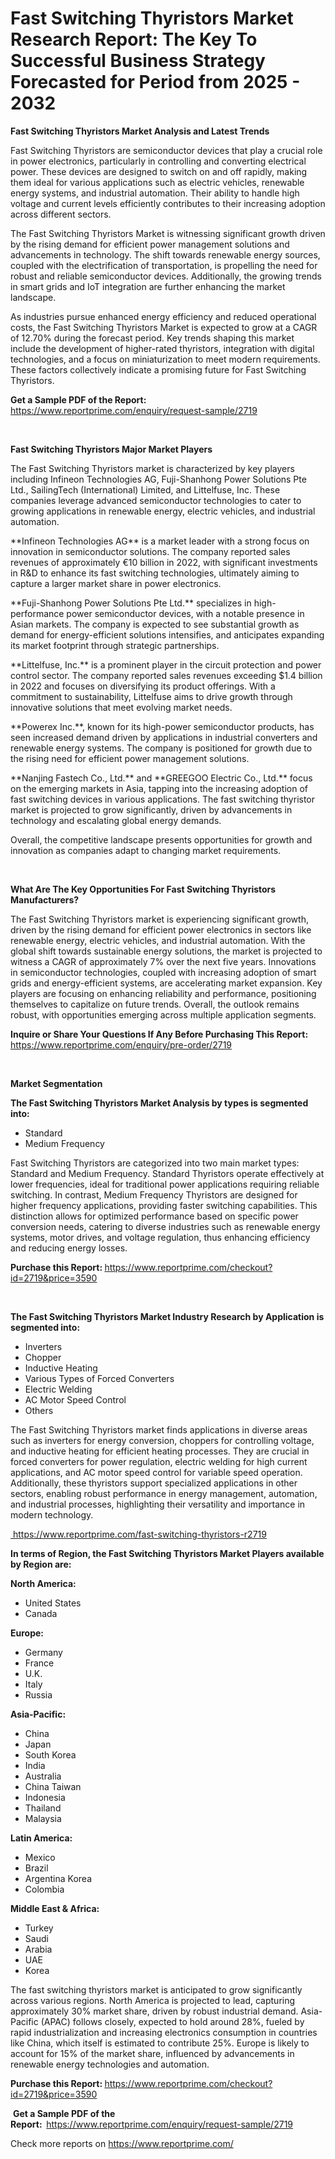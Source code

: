 <p><h1>Fast Switching Thyristors Market Research Report: The Key To Successful Business Strategy Forecasted for Period from 2025 - 2032</h1></p><p><strong>Fast Switching Thyristors Market Analysis and Latest Trends</strong></p>
<p><p>Fast Switching Thyristors are semiconductor devices that play a crucial role in power electronics, particularly in controlling and converting electrical power. These devices are designed to switch on and off rapidly, making them ideal for various applications such as electric vehicles, renewable energy systems, and industrial automation. Their ability to handle high voltage and current levels efficiently contributes to their increasing adoption across different sectors.</p><p>The Fast Switching Thyristors Market is witnessing significant growth driven by the rising demand for efficient power management solutions and advancements in technology. The shift towards renewable energy sources, coupled with the electrification of transportation, is propelling the need for robust and reliable semiconductor devices. Additionally, the growing trends in smart grids and IoT integration are further enhancing the market landscape.</p><p>As industries pursue enhanced energy efficiency and reduced operational costs, the Fast Switching Thyristors Market is expected to grow at a CAGR of 12.70% during the forecast period. Key trends shaping this market include the development of higher-rated thyristors, integration with digital technologies, and a focus on miniaturization to meet modern requirements. These factors collectively indicate a promising future for Fast Switching Thyristors.</p></p>
<p><strong>Get a Sample PDF of the Report:&nbsp;</strong> <a href="https://www.reportprime.com/enquiry/request-sample/2719?utm_campaign=3528&utm_medium=2&utm_source=Github&utm_content=ia&utm_term=18032025&utm_id=fast-switching-thyristors">https://www.reportprime.com/enquiry/request-sample/2719</a></p>
<p>&nbsp;</p>
<p><strong>Fast Switching Thyristors Major Market Players</strong></p>
<p><p>The Fast Switching Thyristors market is characterized by key players including Infineon Technologies AG, Fuji-Shanhong Power Solutions Pte Ltd., SailingTech (International) Limited, and Littelfuse, Inc. These companies leverage advanced semiconductor technologies to cater to growing applications in renewable energy, electric vehicles, and industrial automation.</p><p>**Infineon Technologies AG** is a market leader with a strong focus on innovation in semiconductor solutions. The company reported sales revenues of approximately €10 billion in 2022, with significant investments in R&D to enhance its fast switching technologies, ultimately aiming to capture a larger market share in power electronics.</p><p>**Fuji-Shanhong Power Solutions Pte Ltd.** specializes in high-performance power semiconductor devices, with a notable presence in Asian markets. The company is expected to see substantial growth as demand for energy-efficient solutions intensifies, and anticipates expanding its market footprint through strategic partnerships.</p><p>**Littelfuse, Inc.** is a prominent player in the circuit protection and power control sector. The company reported sales revenues exceeding $1.4 billion in 2022 and focuses on diversifying its product offerings. With a commitment to sustainability, Littelfuse aims to drive growth through innovative solutions that meet evolving market needs.</p><p>**Powerex Inc.**, known for its high-power semiconductor products, has seen increased demand driven by applications in industrial converters and renewable energy systems. The company is positioned for growth due to the rising need for efficient power management solutions.</p><p>**Nanjing Fastech Co., Ltd.** and **GREEGOO Electric Co., Ltd.** focus on the emerging markets in Asia, tapping into the increasing adoption of fast switching devices in various applications. The fast switching thyristor market is projected to grow significantly, driven by advancements in technology and escalating global energy demands. </p><p>Overall, the competitive landscape presents opportunities for growth and innovation as companies adapt to changing market requirements.</p></p>
<p>&nbsp;</p>
<p><strong>What Are The Key Opportunities For Fast Switching Thyristors Manufacturers?</strong></p>
<p><p>The Fast Switching Thyristors market is experiencing significant growth, driven by the rising demand for efficient power electronics in sectors like renewable energy, electric vehicles, and industrial automation. With the global shift towards sustainable energy solutions, the market is projected to witness a CAGR of approximately 7% over the next five years. Innovations in semiconductor technologies, coupled with increasing adoption of smart grids and energy-efficient systems, are accelerating market expansion. Key players are focusing on enhancing reliability and performance, positioning themselves to capitalize on future trends. Overall, the outlook remains robust, with opportunities emerging across multiple application segments.</p></p>
<p><strong>Inquire or Share Your Questions If Any Before Purchasing This Report:</strong> <a href="https://www.reportprime.com/enquiry/pre-order/2719?utm_campaign=3528&utm_medium=2&utm_source=Github&utm_content=ia&utm_term=18032025&utm_id=fast-switching-thyristors">https://www.reportprime.com/enquiry/pre-order/2719</a></p>
<p>&nbsp;</p>
<p><strong>Market Segmentation</strong></p>
<p><strong>The Fast Switching Thyristors Market Analysis by types is segmented into:</strong></p>
<p><ul><li>Standard</li><li>Medium Frequency</li></ul></p>
<p><p>Fast Switching Thyristors are categorized into two main market types: Standard and Medium Frequency. Standard Thyristors operate effectively at lower frequencies, ideal for traditional power applications requiring reliable switching. In contrast, Medium Frequency Thyristors are designed for higher frequency applications, providing faster switching capabilities. This distinction allows for optimized performance based on specific power conversion needs, catering to diverse industries such as renewable energy systems, motor drives, and voltage regulation, thus enhancing efficiency and reducing energy losses.</p></p>
<p><strong>Purchase this Report:&nbsp;</strong><a href="https://www.reportprime.com/checkout?id=2719&price=3590&utm_campaign=3528&utm_medium=2&utm_source=Github&utm_content=ia&utm_term=18032025&utm_id=fast-switching-thyristors">https://www.reportprime.com/checkout?id=2719&price=3590</a></p>
<p>&nbsp;</p>
<p><strong>The Fast Switching Thyristors Market Industry Research by Application is segmented into:</strong></p>
<p><ul><li>Inverters</li><li>Chopper</li><li>Inductive Heating</li><li>Various Types of Forced Converters</li><li>Electric Welding</li><li>AC Motor Speed Control</li><li>Others</li></ul></p>
<p><p>The Fast Switching Thyristors market finds applications in diverse areas such as inverters for energy conversion, choppers for controlling voltage, and inductive heating for efficient heating processes. They are crucial in forced converters for power regulation, electric welding for high current applications, and AC motor speed control for variable speed operation. Additionally, these thyristors support specialized applications in other sectors, enabling robust performance in energy management, automation, and industrial processes, highlighting their versatility and importance in modern technology.</p></p>
<p><a href="https://www.reportprime.com/fast-switching-thyristors-r2719?utm_campaign=3528&utm_medium=2&utm_source=Github&utm_content=ia&utm_term=18032025&utm_id=fast-switching-thyristors">&nbsp;https://www.reportprime.com/fast-switching-thyristors-r2719</a></p>
<p><strong>In terms of Region, the Fast Switching Thyristors Market Players available by Region are:</strong></p>
<p>
    <p> <strong> North America: </strong>
        <ul>
            <li>United States</li>
            <li>Canada</li>
        </ul>
        </p> 
    <p> <strong> Europe: </strong>
        <ul>
            <li>Germany</li>
            <li>France</li>
            <li>U.K.</li>
            <li>Italy</li>
            <li>Russia</li>
        </ul>
        </p> 
    <p> <strong> Asia-Pacific: </strong>
        <ul>
            <li>China</li>
            <li>Japan</li>
            <li>South Korea</li>
            <li>India</li>
            <li>Australia</li>
            <li>China Taiwan</li>
            <li>Indonesia</li>
            <li>Thailand</li>
            <li>Malaysia</li>
        </ul>
        </p> 
    <p> <strong> Latin America: </strong>
        <ul>
            <li>Mexico</li>
            <li>Brazil</li>
            <li>Argentina Korea</li>
            <li>Colombia</li>
        </ul>
        </p> 
    <p> <strong> Middle East & Africa: </strong>
        <ul>
            <li>Turkey</li>
            <li>Saudi</li>
            <li>Arabia</li>
            <li>UAE</li>
            <li>Korea</li>
        </ul>
    </p>
    </p>
<p><p>The fast switching thyristors market is anticipated to grow significantly across various regions. North America is projected to lead, capturing approximately 30% market share, driven by robust industrial demand. Asia-Pacific (APAC) follows closely, expected to hold around 28%, fueled by rapid industrialization and increasing electronics consumption in countries like China, which itself is estimated to contribute 25%. Europe is likely to account for 15% of the market share, influenced by advancements in renewable energy technologies and automation.</p></p>
<p><strong>Purchase this Report: </strong><a href="https://www.reportprime.com/checkout?id=2719&price=3590&utm_campaign=3528&utm_medium=2&utm_source=Github&utm_content=ia&utm_term=18032025&utm_id=fast-switching-thyristors">https://www.reportprime.com/checkout?id=2719&price=3590</a></p>
<p>&nbsp;<strong>Get a Sample PDF of the Report:&nbsp;&nbsp;</strong><a href="https://www.reportprime.com/enquiry/request-sample/2719?utm_campaign=3528&utm_medium=2&utm_source=Github&utm_content=ia&utm_term=18032025&utm_id=fast-switching-thyristors">https://www.reportprime.com/enquiry/request-sample/2719</a></p>
<p><strong></strong></p>
<p>Check more reports on <a href="https://www.reportprime.com/?utm_campaign=3528&utm_medium=2&utm_source=Github&utm_content=ia&utm_term=18032025&utm_id=fast-switching-thyristors">https://www.reportprime.com/</a></p>